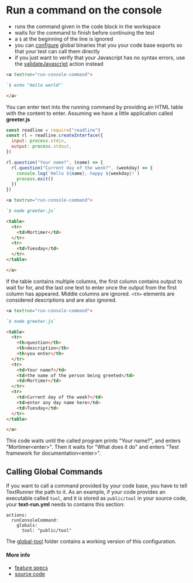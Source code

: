 # Run a command on the console

- runs the command given in the code block in the workspace
- waits for the command to finish before continuing the test
- a `$` at the beginning of the line is ignored
- you can [configure](#calling-global-commands) global binaries that you your
  code base exports so that your test can call them directly
- if you just want to verify that your Javascript has no syntax errors, use the
  [validateJavascript](validate_javascript.md) action instead

<a textrun="run-markdown-in-textrun">

```markdown
<a textrun="run-console-command">

`$ echo "hello world"`

</a>
```

</a>

You can enter text into the running command by providing an HTML table with the
content to enter. Assuming we have a little application called
<a textrun="create-file"> **greeter.js**

```js
const readline = require("readline")
const rl = readline.createInterface({
  input: process.stdin,
  output: process.stdout,
})

rl.question("Your name?", (name) => {
  rl.question("Current day of the week?", (weekday) => {
    console.log(`Hello ${name}, happy ${weekday}!`)
    process.exit()
  })
})
```

</a>

<a textrun="run-markdown-in-textrun">

```markdown
<a textrun="run-console-command">

`$ node greeter.js`

<table>
  <tr>
    <td>Mortimer</td>
  </tr>
  <tr>
    <td>Tuesday</td>
  </tr>
</table>

</a>
```

</a>

If the table contains multiple columns, the first column contains output to wait
for for, and the last one text to enter once the output from the first column
has appeared. Middle columns are ignored. `<th>` elements are considered
descriptions and are also ignored.

<a textrun="run-markdown-in-textrun">

```markdown
<a textrun="run-console-command">

`$ node greeter.js`

<table>
  <tr>
    <th>question</th>
    <th>description</th>
    <th>you enter</th>
  </tr>
  <tr>
    <td>Your name?</td>
    <td>the name of the person being greeted</td>
    <td>Mortimer</td>
  </tr>
  <tr>
    <td>Current day of the week?</td>
    <td>enter any day name here</td>
    <td>Tuesday</td>
  </tr>
</table>

</a>
```

</a>

This code waits until the called program prints "Your name?", and enters
"Mortimer&lt;enter&gt;". Then it waits for "What does it do" and enters "Test
framework for documentation&lt;enter&gt;".

## Calling Global Commands

If you want to call a command provided by your code base, you have to tell
TextRunner the path to it. As an example, if your code provides an executable
called `tool`, and it is stored as `public/tool` in your source code,
<a textrun="verify-source-file-content"> your **text-run.yml** needs to contains
this section:

```
actions:
  runConsoleCommand:
    globals:
      tool: "public/tool"
```

The [global-tool](../examples/global-tool) folder contains a working version of
this configuration. </a>

#### More info

- [feature specs](../../features/actions/built-in/run-console-command/)
- [source code](../../src/actions/built-in/run-console-command.ts)

```

```
